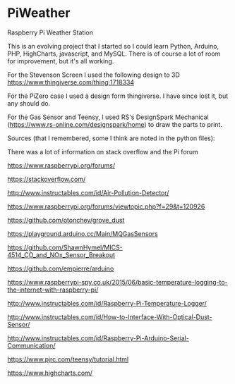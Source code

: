 # PiWeather
Raspberry Pi Weather Station

This is an evolving project that I started so I could learn Python, Arduino, PHP, HighCharts, javascript, and MySQL. There is of course a lot of room for improvement, but it's all working. 

For the Stevenson Screen I used the following design to 3D 
https://www.thingiverse.com/thing:1718334

For the PiZero case I used a design form thingiverse. I have since lost it, but any should do. 

For the Gas Sensor and Teensy, I used RS's DesignSpark Mechanical (https://www.rs-online.com/designspark/home) to draw the parts to print.

Sources (that I remembered, some I think are noted in the python files):

There was a lot of information on stack overflow and the Pi forum

https://www.raspberrypi.org/forums/

https://stackoverflow.com/ 

http://www.instructables.com/id/Air-Pollution-Detector/

https://www.raspberrypi.org/forums/viewtopic.php?f=29&t=120926

https://github.com/otonchev/grove_dust

https://playground.arduino.cc/Main/MQGasSensors

https://github.com/ShawnHymel/MICS-4514_CO_and_NOx_Sensor_Breakout

https://github.com/empierre/arduino

https://www.raspberrypi-spy.co.uk/2015/06/basic-temperature-logging-to-the-internet-with-raspberry-pi/

http://www.instructables.com/id/Raspberry-Pi-Temperature-Logger/

http://www.instructables.com/id/How-to-Interface-With-Optical-Dust-Sensor/

http://www.instructables.com/id/Raspberry-Pi-Arduino-Serial-Communication/

https://www.pjrc.com/teensy/tutorial.html

https://www.highcharts.com/


